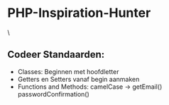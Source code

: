 # PHP-Inspiration-Hunter
\
## Codeer Standaarden:
- Classes: Beginnen met hoofdletter
- Getters en Setters vanaf begin aanmaken
- Functions and Methods: camelCase -> getEmail()  passwordConfirmation()
